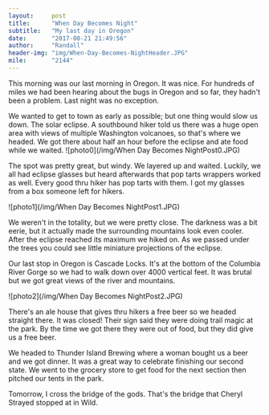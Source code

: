 ```yaml
---
layout:     post
title:      "When Day Becomes Night"
subtitle:   "My last day in Oregon"
date:       "2017-08-21 21:49:56"
author:     "Randall"
header-img: "img/When-Day-Becomes-NightHeader.JPG"
mile:       "2144"
---
```

This morning was our last morning in Oregon. It was nice. For hundreds of miles we had been hearing about the bugs in Oregon and so far, they hadn't been a problem. Last night was no exception.

We wanted to get to town as early as possible; but one thing would slow us down. The solar eclipse. A southbound hiker told us there was a huge open area with views of multiple Washington volcanoes, so that's where we headed. We got there about half an hour before the eclipse and ate food while we waited.
![photo0](/img/When Day Becomes NightPost0.JPG)

The spot was pretty great, but windy. We layered up and waited. Luckily, we all had eclipse glasses but heard afterwards that pop tarts wrappers worked as well. Every good thru hiker has pop tarts with them. I got my glasses from a box someone left for hikers.

![photo1](/img/When Day Becomes NightPost1.JPG)

We weren't in the totality, but we were pretty close. The darkness was a bit eerie, but it actually made the surrounding mountains look even cooler. After the eclipse reached its maximum we hiked on. As we passed under the trees you could see little miniature projections of the eclipse.

Our last stop in Oregon is Cascade Locks. It's at the bottom of the Columbia River Gorge so we had to walk down over 4000 vertical feet. It was brutal but we got great views of the river and mountains.

![photo2](/img/When Day Becomes NightPost2.JPG)

There's an ale house that gives thru hikers a free beer so we headed straight there. It was closed! Their sign said they were doing trail magic at the park. By the time we got there they were out of food, but they did give us a free beer.

We headed to Thunder Island Brewing where a woman bought us a beer and we got dinner. It was a great way to celebrate finishing our second state. We went to the grocery store to get food for the next section then pitched our tents in the park.

Tomorrow, I cross the bridge of the gods. That's the bridge that Cheryl Strayed stopped at in Wild.

